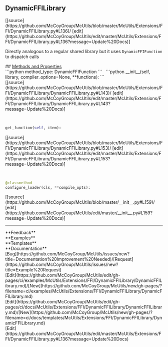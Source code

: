 ## <a id="McUtils.McUtils.Extensions.FFI.DynamicFFILibrary.DynamicFFILibrary">DynamicFFILibrary</a> 

<div class="docs-source-link" markdown="1">
[[source](https://github.com/McCoyGroup/McUtils/blob/master/McUtils/Extensions/FFI/DynamicFFILibrary.py#L136)/
[edit](https://github.com/McCoyGroup/McUtils/edit/master/McUtils/Extensions/FFI/DynamicFFILibrary.py#L136?message=Update%20Docs)]
</div>

Directly analogous to a regular shared library but it uses
`DynamicFFIFunction` to dispatch calls







<div class="collapsible-section">
 <div class="collapsible-section collapsible-section-header" markdown="1">
## <a class="collapse-link" data-toggle="collapse" href="#methods" markdown="1"> Methods and Properties</a> <a class="float-right" data-toggle="collapse" href="#methods"><i class="fa fa-chevron-down"></i></a>
 </div>
 <div class="collapsible-section collapsible-section-body collapse show" id="methods" markdown="1">
 ```python
method_type: DynamicFFIFunction
```
<a id="McUtils.McUtils.Extensions.FFI.DynamicFFILibrary.DynamicFFILibrary.__init__" class="docs-object-method">&nbsp;</a> 
```python
__init__(self, library, compiler_options=None, **functions): 
```
<div class="docs-source-link" markdown="1">
[[source](https://github.com/McCoyGroup/McUtils/blob/master/McUtils/Extensions/FFI/DynamicFFILibrary/DynamicFFILibrary.py#L143)/
[edit](https://github.com/McCoyGroup/McUtils/edit/master/McUtils/Extensions/FFI/DynamicFFILibrary/DynamicFFILibrary.py#L143?message=Update%20Docs)]
</div>


<a id="McUtils.McUtils.Extensions.FFI.DynamicFFILibrary.DynamicFFILibrary.get_function" class="docs-object-method">&nbsp;</a> 
```python
get_function(self, item): 
```
<div class="docs-source-link" markdown="1">
[[source](https://github.com/McCoyGroup/McUtils/blob/master/McUtils/Extensions/FFI/DynamicFFILibrary/DynamicFFILibrary.py#L153)/
[edit](https://github.com/McCoyGroup/McUtils/edit/master/McUtils/Extensions/FFI/DynamicFFILibrary/DynamicFFILibrary.py#L153?message=Update%20Docs)]
</div>


<a id="McUtils.McUtils.Extensions.FFI.DynamicFFILibrary.DynamicFFILibrary.configure_loader" class="docs-object-method">&nbsp;</a> 
```python
@classmethod
configure_loader(cls, **compile_opts): 
```
<div class="docs-source-link" markdown="1">
[[source](https://github.com/McCoyGroup/McUtils/blob/master/__init__.py#L159)/
[edit](https://github.com/McCoyGroup/McUtils/edit/master/__init__.py#L159?message=Update%20Docs)]
</div>
 </div>
</div>












---


<div markdown="1" class="text-secondary">
<div class="container">
  <div class="row">
   <div class="col" markdown="1">
**Feedback**   
</div>
   <div class="col" markdown="1">
**Examples**   
</div>
   <div class="col" markdown="1">
**Templates**   
</div>
   <div class="col" markdown="1">
**Documentation**   
</div>
   <div class="col" markdown="1">
   
</div>
   <div class="col" markdown="1">
   
</div>
   <div class="col" markdown="1">
   
</div>
</div>
  <div class="row">
   <div class="col" markdown="1">
[Bug](https://github.com/McCoyGroup/McUtils/issues/new?title=Documentation%20Improvement%20Needed)/[Request](https://github.com/McCoyGroup/McUtils/issues/new?title=Example%20Request)   
</div>
   <div class="col" markdown="1">
[Edit](https://github.com/McCoyGroup/McUtils/edit/gh-pages/ci/examples/McUtils/Extensions/FFI/DynamicFFILibrary/DynamicFFILibrary.md)/[New](https://github.com/McCoyGroup/McUtils/new/gh-pages/?filename=ci/examples/McUtils/Extensions/FFI/DynamicFFILibrary/DynamicFFILibrary.md)   
</div>
   <div class="col" markdown="1">
[Edit](https://github.com/McCoyGroup/McUtils/edit/gh-pages/ci/docs/McUtils/Extensions/FFI/DynamicFFILibrary/DynamicFFILibrary.md)/[New](https://github.com/McCoyGroup/McUtils/new/gh-pages/?filename=ci/docs/templates/McUtils/Extensions/FFI/DynamicFFILibrary/DynamicFFILibrary.md)   
</div>
   <div class="col" markdown="1">
[Edit](https://github.com/McCoyGroup/McUtils/edit/master/McUtils/Extensions/FFI/DynamicFFILibrary.py#L136?message=Update%20Docs)   
</div>
   <div class="col" markdown="1">
   
</div>
   <div class="col" markdown="1">
   
</div>
   <div class="col" markdown="1">
   
</div>
</div>
</div>
</div>